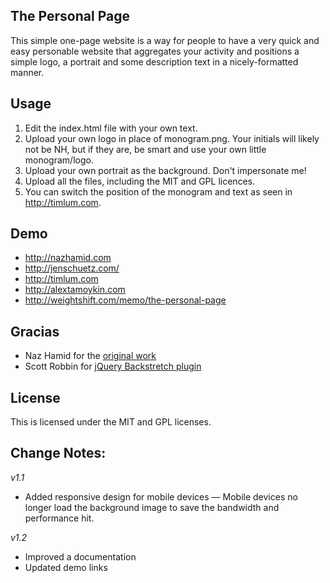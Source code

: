 ## The Personal Page
This simple one-page website is a way for people to have a very quick and easy personable website that aggregates your activity and positions a simple logo, a portrait and some description text in a nicely-formatted manner. 

## Usage
1. Edit the index.html file with your own text.
2. Upload your own logo in place of monogram.png. Your initials will likely not be NH, but if they are, be smart and use your own little monogram/logo. 
3. Upload your own portrait as the background. Don't impersonate me!
4. Upload all the files, including the MIT and GPL licences. 
5. You can switch the position of the monogram and text as seen in http://timlum.com.

## Demo
 - http://nazhamid.com
 - http://jenschuetz.com/
 - http://timlum.com
 - http://alextamoykin.com
 - http://weightshift.com/memo/the-personal-page

## Gracias
 - Naz Hamid for the [original work](http://nazhamid.com)
 - Scott Robbin for [jQuery Backstretch plugin](http://srobbin.com/blog/jquery-plugins/jquery-backstretch/)

## License
This is licensed under the MIT and GPL licenses. 

## Change Notes:
_v1.1_
 - Added responsive design for mobile devices
 — Mobile devices no longer load the background image to save the bandwidth and performance hit.

_v1.2_
 - Improved a documentation
 - Updated demo links
